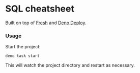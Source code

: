 # SQL cheatsheet

Built on top of [Fresh](https://fresh.deno.dev/) and [Deno Deploy](https://deno.com/deploy).

### Usage

Start the project:

```
deno task start
```

This will watch the project directory and restart as necessary.
